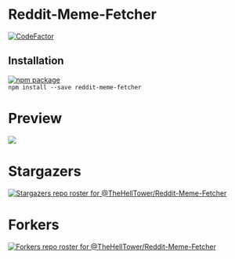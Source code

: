 # Reddit-Meme-Fetcher

[![CodeFactor](https://www.codefactor.io/repository/github/thehelltower/reddit-meme-fetcher/badge)](https://www.codefactor.io/repository/github/thehelltower/reddit-meme-fetcher)

## Installation

[![npm package](https://nodei.co/npm/reddit-meme-fetcher.png?downloads=true&downloadRank=true&stars=true)](https://nodei.co/npm/reddit-meme-fetcher)<br>
`npm install --save reddit-meme-fetcher`

# Preview
[![](https://i.imgur.com/jDmtbyT.gif)](https://youtu.be/2ZtPQcKcdo0)

# Stargazers
[![Stargazers repo roster for @TheHellTower/Reddit-Meme-Fetcher](https://reporoster.com/stars/dark/notext/TheHellTower/Reddit-Meme-Fetcher)](https://github.com/TheHellTower/Reddit-Meme-Fetcher/stargazers)

# Forkers
[![Forkers repo roster for @TheHellTower/Reddit-Meme-Fetcher](https://reporoster.com/forks/dark/notext/TheHellTower/Reddit-Meme-Fetcher)](https://github.com/TheHellTower/Reddit-Meme-Fetcher/network/members)